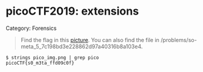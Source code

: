 # picoCTF2019: extensions

Category: Forensics

> Find the flag in this [picture](https://2019shell1.picoctf.com/static/973cd0e3beea255e6a0b5316aa6287ce/pico_img.png). You can also find the file in /problems/so-meta_5_7c198bd3e228862d97a40316b8a103e4.



```shell
$ strings pico_img.png | grep pico
picoCTF{s0_m3ta_ffd09c0f}
```
